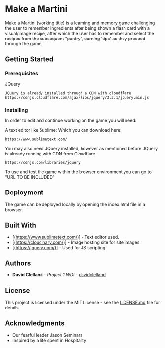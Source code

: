 # Make a Martini

Make a Martini (working title) is a learning and memory game challenging the user to remember ingredients after being shown a flash card with a visual/image recipe, after which the user has to remember and select the recipes from the subsequent "pantry", earning 'tips' as they proceed through the game.

## Getting Started



### Prerequisites

JQuery

```
JQuery is already installed through a CDN with cloudflare https://cdnjs.cloudflare.com/ajax/libs/jquery/3.3.1/jquery.min.js
```

### Installing

In order to edit and continue working on the game you will need:

A text editor like Sublime: Which you can download here:

```
https://www.sublimetext.com/
```

You may also need JQuery installed, however as mentioned before JQuery is already running with CDN from Cloudflare

```
https://cdnjs.com/libraries/jquery
```

To use and test the game within the browser environment you can go to "URL TO BE INCLUDED"


## Deployment

The game can be deployed locally by opening the index.html file in a browser.

## Built With

* [(https://www.sublimetext.com/)] - Text editor used.
* [(https://cloudinary.com/)] - Image hosting site for site images.
* [(https://jquery.com/)] - Used for JS scripting.

## Authors

* **David Clelland** - *Project 1 WDI* - [davidclelland](https://git.generalassemb.ly/davidclelland)

## License

This project is licensed under the MIT License - see the [LICENSE.md](LICENSE.md) file for details

## Acknowledgments

* Our fearful leader Jason Seminara
* Inspired by a life spent in Hospitality

